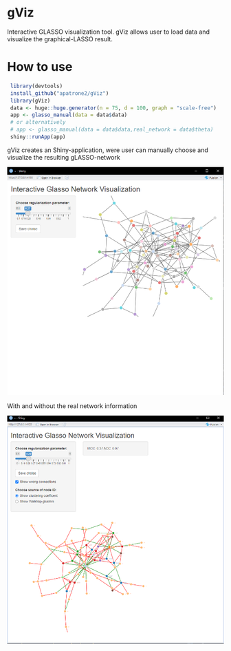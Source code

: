 # gViz

Interactive GLASSO visualization tool. gViz allows user to load data and visualize the graphical-LASSO result.

# How to use

``` r
 library(devtools)
 install_github("apatrone2/gViz")
 library(gViz)
 data <- huge::huge.generator(n = 75, d = 100, graph = "scale-free")
 app <- glasso_manual(data = data$data)
 # or alternatively
 # app <- glasso_manual(data = data$data,real_network = data$theta)
 shiny::runApp(app)
```

gViz creates an Shiny-application, were user can manually choose and visualize the resulting gLASSO-network

![](images/kuva1.png)

With and without the real network information

![](images/kuva2.png)
